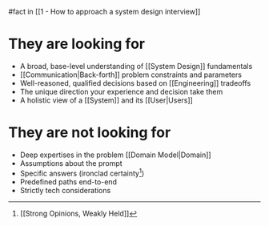#fact in [[1 - How to approach a system design interview]]

# They are looking for
- A broad, base-level understanding of [[System Design]] fundamentals
- [[Communication|Back-forth]] problem constraints and parameters
- Well-reasoned, qualified decisions based on [[Engineering]] tradeoffs
- The unique direction your experience and decision take them
- A holistic view of a [[System]] and its [[User|Users]]

# They are not looking for
- Deep expertises in the problem [[Domain Model|Domain]]
- Assumptions about the prompt
- Specific answers (ironclad certainty[^1])
- Predefined paths end-to-end
- Strictly tech considerations

[^1]: [[Strong Opinions, Weakly Held]]